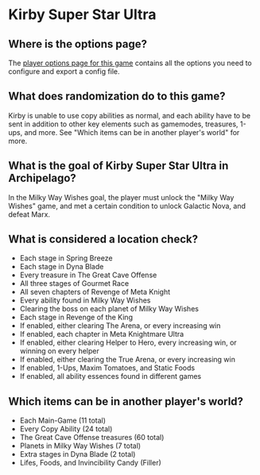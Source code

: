 # Kirby Super Star Ultra

## Where is the options page?

The [player options page for this game](../player-options) contains all the options you need to configure
and export a config file.

## What does randomization do to this game?

Kirby is unable to use copy abilities as normal, and each ability have to be sent in addition to other key elements 
such as gamemodes, treasures, 1-ups, and more. See "Which items can be in another player's world" for more.

## What is the goal of Kirby Super Star Ultra in Archipelago?

In the Milky Way Wishes goal, the player must unlock the "Milky Way Wishes" game, and met a certain condition to unlock 
Galactic Nova, and defeat Marx.

## What is considered a location check?

- Each stage in Spring Breeze
- Each stage in Dyna Blade
- Every treasure in The Great Cave Offense
- All three stages of Gourmet Race
- All seven chapters of Revenge of Meta Knight
- Every ability found in Milky Way Wishes
- Clearing the boss on each planet of Milky Way Wishes
- Each stage in Revenge of the King
- If enabled, either clearing The Arena, or every increasing win
- If enabled, each chapter in Meta Knightmare Ultra
- If enabled, either clearing Helper to Hero, every increasing win, or winning on every helper
- If enabled, either clearing the True Arena, or every increasing win
- If enabled, 1-Ups, Maxim Tomatoes, and Static Foods
- If enabled, all ability essences found in different games

## Which items can be in another player's world?

- Each Main-Game (11 total)
- Every Copy Ability (24 total)
- The Great Cave Offense treasures (60 total)
- Planets in Milky Way Wishes (7 total)
- Extra stages in Dyna Blade (2 total)
- Lifes, Foods, and Invincibility Candy (Filler)

